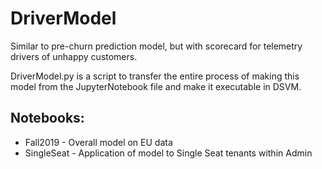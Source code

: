 # DriverModel
Similar to pre-churn prediction model, but with scorecard for telemetry drivers of unhappy customers.

DriverModel.py is a script to transfer the entire process of making this model from the JupyterNotebook file and make it executable in DSVM.

## Notebooks:
* Fall2019 - Overall model on EU data
* SingleSeat - Application of model to Single Seat tenants within Admin
